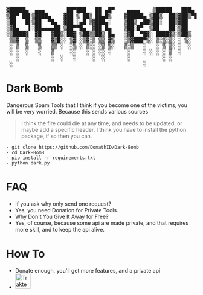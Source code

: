 <pre align='center'>
▓█████▄  ▄▄▄       ██▀███   ██ ▄█▀    ▄▄▄▄    ▒█████   ███▄ ▄███▓ ▄▄▄▄   
▒██▀ ██▌▒████▄    ▓██ ▒ ██▒ ██▄█▒    ▓█████▄ ▒██▒  ██▒▓██▒▀█▀ ██▒▓█████▄ 
░██   █▌▒██  ▀█▄  ▓██ ░▄█ ▒▓███▄░    ▒██▒ ▄██▒██░  ██▒▓██    ▓██░▒██▒ ▄██
░▓█▄   ▌░██▄▄▄▄██ ▒██▀▀█▄  ▓██ █▄    ▒██░█▀  ▒██   ██░▒██    ▒██ ▒██░█▀  
░▒████▓  ▓█   ▓██▒░██▓ ▒██▒▒██▒ █▄   ░▓█  ▀█▓░ ████▓▒░▒██▒   ░██▒░▓█  ▀█▓
 ▒▒▓  ▒  ▒▒   ▓▒█░░ ▒▓ ░▒▓░▒ ▒▒ ▓▒   ░▒▓███▀▒░ ▒░▒░▒░ ░ ▒░   ░  ░░▒▓███▀▒
 ░ ▒  ▒   ▒   ▒▒ ░  ░▒ ░ ▒░░ ░▒ ▒░   ▒░▒   ░   ░ ▒ ▒░ ░  ░      ░▒░▒   ░ 
 ░ ░  ░   ░   ▒     ░░   ░ ░ ░░ ░     ░    ░ ░ ░ ░ ▒  ░      ░    ░    ░ 
   ░          ░  ░   ░     ░  ░       ░          ░ ░         ░    ░      
 ░                                         ░                           ░ 
</pre>
# Dark Bomb
Dangerous Spam Tools that I think if you become one of the victims, you will be very worried. Because this sends various sources
> I think the fire could die at any time,
> and needs to be updated, or maybe add a specific header.
I think you have to install the python package, if so then you can.
```
- git clone https://github.com/DomathID/Dark-Bomb
- cd Dark-BomB
- pip install -r requirements.txt
- python dark.py
```
# FAQ
- If you ask why only send one request?
- Yes, you need Donation for Private Tools.
- Why Don't You Give It Away for Free?
- Yes, of course, because some api are made private, and that requires more skill, and to keep the api alive.
# How To 
- Donate enough, you'll get more features, and a private api
- <a href="https://trakteer.id/bang-domath/tip" target="_blank"><img id="wse-buttons-preview" src="https://cdn.trakteer.id/images/embed/trbtn-red-1.png?date=18-11-2023" height="40" style="border:0px;height:40px;" alt="Trakteer Saya"></a>
